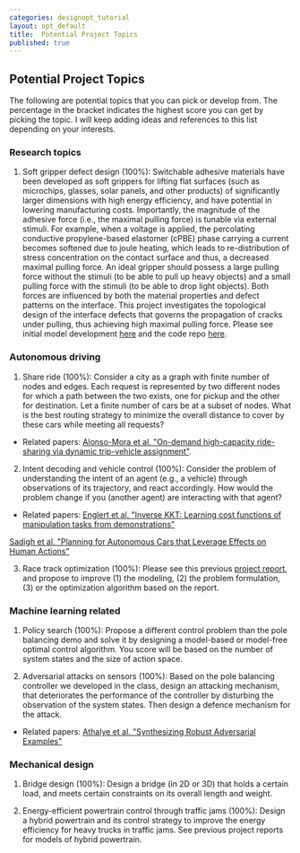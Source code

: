 ```yaml
---
categories: designopt_tutorial
layout: opt_default
title:  Potential Project Topics
published: true
---
```


## Potential Project Topics

The following are potential topics that you can pick or develop from.
The percentage in the bracket indicates the highest score you can
get by picking the topic.
I will keep adding ideas and references to this list depending on
your interests.

### Research topics
1. Soft gripper defect design (100%): Switchable adhesive materials have been developed as
soft grippers for lifting flat surfaces (such as microchips, glasses, solar panels, and
other products) of significantly larger dimensions with high energy efficiency, and have
potential in lowering manufacturing costs. Importantly, the magnitude of the adhesive
force (i.e., the maximal pulling force) is tunable via external stimuli. For example,
when a voltage is applied, the percolating conductive propylene-based elastomer (cPBE)
phase carrying a current becomes softened due to joule heating, which leads to
re-distribution of stress concentration on the contact surface and thus, a decreased
maximal pulling force. An ideal gripper should possess a large pulling force without the stimuli
(to be able to pull up heavy objects) and a small pulling force with the stimuli
(to be able to drop light objects).
Both forces are influenced by both the material properties and defect patterns on
the interface. This project investigates the topological design of the interface defects
that governs the propagation of cracks under pulling, thus achieving high maximal pulling
force. Please see initial model development
[here](http://designinformaticslab.github.io/_teaching/designopt/projects/DefectTopology.pdf)
and the code repo [here](https://github.com/DesignInformaticsLab/fracture_network/tree/master).

### Autonomous driving

1. Share ride (100%): Consider a city as a graph with finite number of nodes and edges. Each request is represented by
two different nodes for which a path between the two exists, one for pickup and the other for destination. 
Let a finite number of cars be at a subset of nodes. What is the best routing strategy to minimize the overall 
 distance to cover by these cars while meeting all requests?

* Related papers: [Alonso-Mora et al. "On-demand high-capacity ride-sharing via dynamic trip-vehicle assignment"](http://www.pnas.org/content/early/2017/01/01/1611675114.full).

2. Intent decoding and vehicle control (100%): Consider the problem of understanding
the intent of an agent (e.g., a vehicle) through observations of its trajectory,
and react accordingly.
How would the problem change if you (another agent) are interacting with that agent?

* Related papers: [Englert et al. "Inverse KKT: Learning cost functions
of manipulation tasks from demonstrations"](http://journals.sagepub.com.ezproxy1.lib.asu.edu/doi/pdf/10.1177/0278364917745980)

[Sadigh et al. "Planning for Autonomous Cars that Leverage Effects on Human Actions"](https://pdfs.semanticscholar.org/baef/0a1859fc0216c89289c69da88d6dc8399fc7.pdf)

3. Race track optimization (100%): Please see this previous
[project report](http://designinformaticslab.github.io/_teaching/designopt/projects/2015/desopt_2015_03.pdf), and
propose to improve (1) the modeling, (2) the problem formulation, (3) or the optimization algorithm based on 
the report.

### Machine learning related

1. Policy search (100%): Propose a different control problem than the pole balancing demo and solve it by designing a model-based or
model-free optimal control algorithm. You score will be based on the number of system states and 
the size of action space.

2. Adversarial attacks on sensors (100%): Based on the pole balancing controller we developed in the class,
design an attacking mechanism, that deteriorates the performance of the controller by disturbing 
the observation of the system states. Then design a defence mechanism for the attack.

* Related papers: [Athalye et al. "Synthesizing Robust Adversarial Examples"](https://arxiv.org/pdf/1707.07397.pdf)

<!--3. Desert on Mars (100%): Consider that you need to build a road on Mars from point A to B. At the moment, -->
<!--you only have a base at A with an energy recharge station. To build the road, you will need to run a vehicle from-->
 <!--A to B, and back to A. The destination B will take T days to reach from A, while the vehicle has a range of T/2. -->
 <!--Therefore, it will be necessary to set up intermediate recharging stations along the road. For example, the -->
 <!--vehicle can run for a distance of T/3 (we are equating time to distance by assuming constant speed), store T/3 -->
 <!--at that location, and return back to A for a full recharge. Question: What is the minimal total energy expense?-->
 <!---->
 
### Mechanical design

1. Bridge design (100%): Design a bridge (in 2D or 3D) that holds a certain load, and meets certain constraints on
its overall length and weight.

2. Energy-efficient powertrain control through traffic jams (100%):
Design a hybrid powertrain and its control strategy to improve the energy efficiency for heavy trucks
in traffic jams. See previous project reports for models of hybrid powertrain.


 